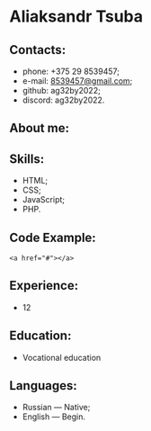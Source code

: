 # Aliaksandr Tsuba
## Contacts:
* phone: +375 29 8539457;
* e-mail: 8539457@gmail.com;
* github: ag32by2022;
* discord: ag32by2022.
## About me:

## Skills:
* HTML;
* CSS;
* JavaScript;
* PHP.
## Code Example:
```
<a href="#"></a>
```
## Experience:
* 12
## Education:
* Vocational education

## Languages:
* Russian — Native;
* English — Begin.
